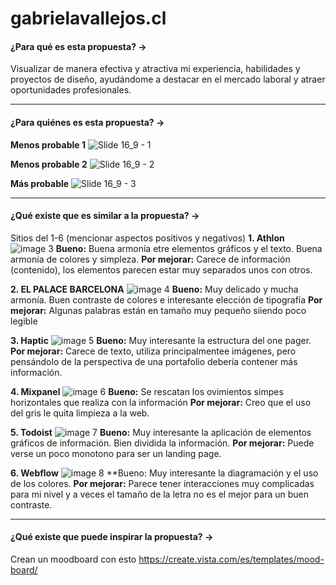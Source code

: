 # gabrielavallejos.cl
#### ¿Para qué es esta propuesta? →
Visualizar de manera efectiva y atractiva mi experiencia, habilidades y proyectos de diseño, ayudándome a destacar en el mercado laboral y atraer oportunidades profesionales.
- - - - - - - - - -
#### ¿Para quiénes es esta propuesta? →
**Menos probable 1**
![Slide 16_9 - 1](https://github.com/GabiVallejosB/gabrielavallejos.cl/assets/91471184/6e91048b-74e4-40ce-9755-a962fafd2c20)

**Menos probable 2**
![Slide 16_9 - 2](https://github.com/GabiVallejosB/gabrielavallejos.cl/assets/91471184/868164de-b956-40d2-b7a4-65e292b04e11)

**Más probable**
![Slide 16_9 - 3](https://github.com/GabiVallejosB/gabrielavallejos.cl/assets/91471184/a151d150-ccd5-4136-9284-6ae2b9132fcb)

- - - - - - - - - -
#### ¿Qué existe que es similar a la propuesta? →
Sitios del 1-6 (mencionar aspectos positivos y negativos)
**1. Athlon**
![image 3](https://github.com/GabiVallejosB/gabrielavallejos.cl/assets/91471184/faabf2ac-c6f8-4fe4-ae44-71be39af3641)
**Bueno:** Buena armonía etre elementos gráficos y el texto. Buena armonía de colores y simpleza.
**Por mejorar:** Carece de información (contenido), los elementos parecen estar muy separados unos con otros.


**2. EL PALACE BARCELONA**
![image 4](https://github.com/GabiVallejosB/gabrielavallejos.cl/assets/91471184/3abe735f-b9fe-4fbf-bf1c-3cbd95e01ff8)
**Bueno:** Muy delicado y mucha armonía. Buen contraste de colores e interesante elección de tipografía
**Por mejorar:** Algunas palabras están en tamaño muy pequeño siiendo poco legible


**3. Haptic**
![image 5](https://github.com/GabiVallejosB/gabrielavallejos.cl/assets/91471184/17fa4f43-7bd5-4cca-9e62-b3b30c125799)
**Bueno:** Muy interesante la estructura del one pager.
**Por mejorar:** Carece de texto, utiliza principalmentee imágenes, pero pensándolo de la perspectiva de una portafolio debería contener más información.


**4. Mixpanel**
![image 6](https://github.com/GabiVallejosB/gabrielavallejos.cl/assets/91471184/f357f7d0-b657-450d-8ae2-9b9d0588caac)
**Bueno:** Se rescatan los ovimientos simpes horizontales que realiza con la información
**Por mejorar:** Creo que el uso del gris le quita limpieza a la web.


**5. Todoist**
   ![image 7](https://github.com/GabiVallejosB/gabrielavallejos.cl/assets/91471184/84373899-15aa-4064-9d0e-f83a59ca976a)
**Bueno:** Muy interesante la aplicación de elementos gráficos de información. Bien dividida la información.
**Por mejorar:** Puede verse un poco monotono para ser un landing page.


**6. Webflow**
![image 8](https://github.com/GabiVallejosB/gabrielavallejos.cl/assets/91471184/9b980f23-2cb8-421f-a088-549596ca20ed)
**Bueno: Muy interesante la diagramación y el uso de los colores.
**Por mejorar:** Parece tener interacciones muy complicadas para mi nivel y a veces el tamaño de la letra no es el mejor para un buen contraste.
- - - - - - - - - -
#### ¿Qué existe que puede inspirar la propuesta? →
Crean un moodboard con esto
https://create.vista.com/es/templates/mood-board/
